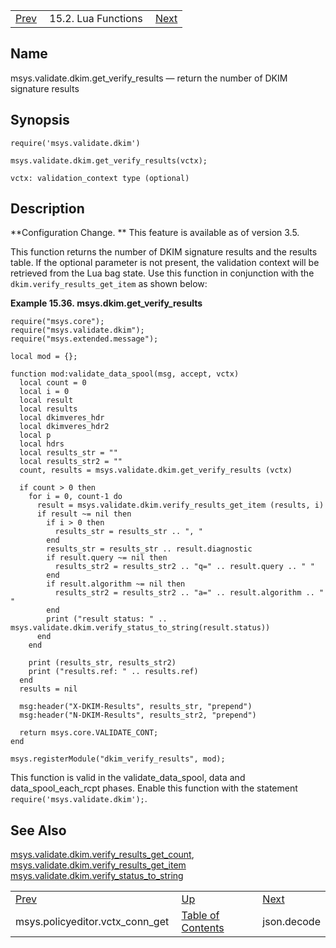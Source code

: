 |     |     |     |
| --- | --- | --- |
| [Prev](lua.ref.msys.policyeditor.vctx_conn_get)  | 15.2. Lua Functions |  [Next](lua.ref.json.decode.php) |

<a name="lua.ref.msys.validate.dkim.get_verify_results"></a>
## Name

msys.validate.dkim.get_verify_results — return the number of DKIM signature results

<a name="idp25177328"></a>
## Synopsis

`require('msys.validate.dkim')`

`msys.validate.dkim.get_verify_results(vctx);`

`vctx: validation_context type (optional)`<a name="idp25180768"></a>
## Description

**Configuration Change. ** This feature is available as of version 3.5.

This function returns the number of DKIM signature results and the results table. If the optional parameter is not present, the validation context will be retrieved from the Lua bag state. Use this function in conjunction with the `dkim.verify_results_get_item` as shown below:

<a name="lua.ref.msys.validate.dkim.get_verify_results.example"></a>

**Example 15.36. msys.dkim.get_verify_results**

```
require("msys.core");
require("msys.validate.dkim");
require("msys.extended.message");

local mod = {};

function mod:validate_data_spool(msg, accept, vctx)
  local count = 0
  local i = 0
  local result
  local results
  local dkimveres_hdr
  local dkimveres_hdr2
  local p
  local hdrs
  local results_str = ""
  local results_str2 = ""
  count, results = msys.validate.dkim.get_verify_results (vctx)

  if count > 0 then
    for i = 0, count-1 do
      result = msys.validate.dkim.verify_results_get_item (results, i)
      if result ~= nil then
        if i > 0 then
          results_str = results_str .. ", "
        end
        results_str = results_str .. result.diagnostic
        if result.query ~= nil then
          results_str2 = results_str2 .. "q=" .. result.query .. " "
        end
        if result.algorithm ~= nil then
          results_str2 = results_str2 .. "a=" .. result.algorithm .. " "
        end
        print ("result status: " .. msys.validate.dkim.verify_status_to_string(result.status))
      end
    end

    print (results_str, results_str2)
    print ("results.ref: " .. results.ref)
  end
  results = nil

  msg:header("X-DKIM-Results", results_str, "prepend")
  msg:header("N-DKIM-Results", results_str2, "prepend")

  return msys.core.VALIDATE_CONT;
end

msys.registerModule("dkim_verify_results", mod);
```

This function is valid in the validate_data_spool, data and data_spool_each_rcpt phases. Enable this function with the statement `require('msys.validate.dkim');`.

<a name="idp25193056"></a>
## See Also

[msys.validate.dkim.verify_results_get_count](lua.ref.msys.validate.dkim.verify_results_get_count "msys.validate.dkim.verify_results_get_count"), [msys.validate.dkim.verify_results_get_item](lua.ref.msys.validate.dkim.verify_results_get_item.php "msys.validate.dkim.verify_results_get_item") [msys.validate.dkim.verify_status_to_string](lua.ref.msys.validate.dkim.verify_status_to_string.php "msys.validate.dkim.verify_status_to_string")

|     |     |     |
| --- | --- | --- |
| [Prev](lua.ref.msys.policyeditor.vctx_conn_get)  | [Up](lua.function.details.php) |  [Next](lua.ref.json.decode.php) |
| msys.policyeditor.vctx_conn_get  | [Table of Contents](index) |  json.decode |
